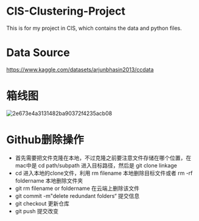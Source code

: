 # CIS-Clustering-Project
This is for my project in CIS, which contains the data and python files.

# Data Source
https://www.kaggle.com/datasets/arjunbhasin2013/ccdata

# 箱线图
![2e673e4a3131482ba90372f4235acb08](https://user-images.githubusercontent.com/76639023/204069515-a7af81ad-fa02-4b19-bbfd-e83f0a5a57f8.png)

# Github删除操作
+ 首先需要把文件克隆在本地，不过克隆之前要注意文件存储在哪个位置，在mac中是 cd path/subpath 进入目标路径，然后是 git clone linkage 
+ cd 进入本地的clone文件，利用 rm filename 本地删除目标文件或者 rm -rf foldername 本地删除文件夹
+ git rm filename or foldername 在云端上删除该文件
+ git commit -m"delete redundant folders“ 提交信息
+ git checkout 更新仓库
+ git push 提交改变
